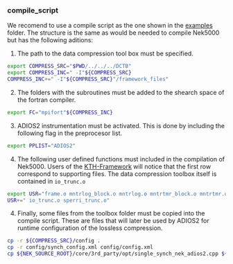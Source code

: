 ### compile_script
We recomend to use a compile script as the one shown in the [examples](https://github.com/KTH-Nek5000/NekDCTB/blob/main/examples/turbPipe/compile/compile_script) folder. The structure is the same as would be needed to compile Nek5000 but has the following aditions:
  1. The path to the data compression tool box must be specified.
  ```sh
  export COMPRESS_SRC="$PWD/../../../DCTB"
  export COMPRESS_INC=" -I"${COMPRESS_SRC}
  COMPRESS_INC+=" -I"${COMPRESS_SRC}"/framework_files"
  ```
  2. The folders with the subroutines must be added to the shearch space of the fortran compiler.
  ```sh
  export FC="mpifort"${COMPRESS_INC}
  ```
  3. ADIOS2 instrumentation must be activated. This is done by including the following flag in the preprocesor list.
  ```sh
  export PPLIST="ADIOS2" 
  ```
  
  4. The following user defined functions must included in the compilation of Nek5000. Users of the [KTH-Framework](https://github.com/KTH-Nek5000/KTH_Framework) will notice that the first row correspond to supporting files. The data compression toolbox itself is contained in ```io_trunc.o```
  ```sh
  export USR="frame.o mntrlog_block.o mntrlog.o mntrtmr_block.o mntrtmr.o rprm_block.o rprm.o io_tools_block.o io_tools.o"
  USR+=" io_trunc.o sperri_trunc.o"
  ```
  4. Finally, some files from the toolbox folder must be copied into the compile script. These are files that will later be used by ADIOS2 for runtime configuration of the lossless compression.
  ```sh
  cp -r ${COMPRESS_SRC}/config .
  cp -r config/synch_config.xml config/config.xml
  cp ${NEK_SOURCE_ROOT}/core/3rd_party/opt/single_synch_nek_adios2.cpp ${NEK_SOURCE_ROOT}/core/3rd_party/nek_adios2.cpp
  ```
